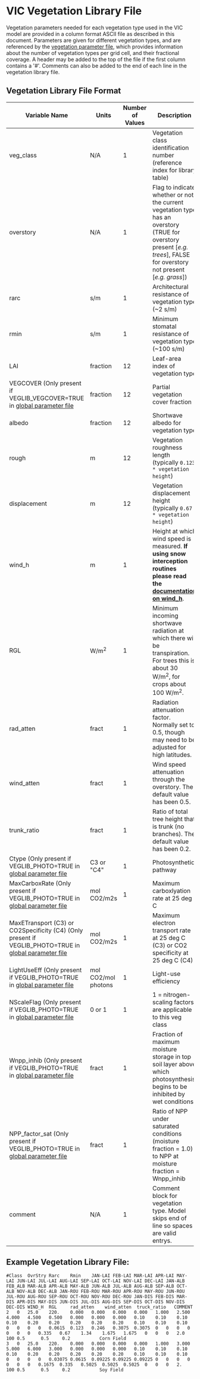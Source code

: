 # VIC Vegetation Library File

Vegetation parameters needed for each vegetation type used in the VIC model are provided in a column format ASCII file as described in this document. Parameters are given for different vegetation types, and are referenced by the [vegetation parameter file](VegParam.md), which provides information about the number of vegetation types per grid cell, and their fractional coverage. A header may be added to the top of the file if the first column contains a '#'. Comments can also be added to the end of each line in the vegetation library file.

## Vegetation Library File Format

| Variable Name                                                     | Units                 | Number of Values  | Description                                                                                                                                                           |
|-----------------------------------------------------------------  |---------------------  |------------------ |---------------------------------------------------------------------------------------------------------------------------------------------------------------------- |
| veg_class                                                         | N/A                   | 1                 | Vegetation class identification number (reference index for library table)                                                                                            |
| overstory                                                         | N/A                   | 1                 | Flag to indicate whether or not the current vegetation type has an overstory (TRUE for overstory present [*e.g. trees*], FALSE for overstory not present [*e.g. grass*])  |
| rarc                                                              | s/m                   | 1                 | Architectural resistance of vegetation type (~2 s/m)                                                                                                                  |
| rmin                                                              | s/m                   | 1                 | Minimum stomatal resistance of vegetation type (~100 s/m)                                                                                                             |
| LAI                                                               | fraction              | 12                | Leaf-area index of vegetation type                                                                                                                                    |
| VEGCOVER (Only present if VEGLIB_VEGCOVER=TRUE in [global parameter file](GlobalParam.md) | fraction              | 12                | Partial vegetation cover fraction                                                                                                                                     |
| albedo                                                            | fraction              | 12                | Shortwave albedo for vegetation type                                                                                                                                  |
| rough                                                             | m                     | 12                | Vegetation roughness length (typically `0.123 * vegetation height`)                                                                                                     |
| displacement                                                      | m                     | 12                | Vegetation displacement height (typically `0.67 * vegetation height`)                                                                                                   |
| wind_h                                                            | m                     | 1                 | Height at which wind speed is measured. **If using snow interception routines please read the [documentation on wind_h](Definitions/#wind_h)**.                                                          |
| RGL                                                               | W/m<sup>2</sup>                 | 1                 | Minimum incoming shortwave radiation at which there will be transpiration. For trees this is about 30 W/m<sup>2</sup>, for crops about 100 W/m<sup>2</sup>.                               |
| rad_atten                                                         | fract                 | 1                 | Radiation attenuation factor. Normally set to 0.5, though may need to be adjusted for high latitudes.                                                                 |
| wind_atten                                                        | fract                 | 1                 | Wind speed attenuation through the overstory. The default value has been 0.5.                                                                                         |
| trunk_ratio                                                       | fract                 | 1                 | Ratio of total tree height that is trunk (no branches). The default value has been 0.2.                                                                               |
| Ctype (Only present if VEGLIB_PHOTO=TRUE in [global parameter file](GlobalParam.md) | C3 or "C4"            | 1                 | Photosynthetic pathway                                                                                                                                                |
| MaxCarboxRate (Only present if VEGLIB_PHOTO=TRUE in [global parameter file](GlobalParam.md) | mol CO2/m2s           | 1                 | Maximum carboxlyation rate at 25 deg C                                                                                                                                |
| MaxETransport (C3) or CO2Specificity (C4) (Only present if VEGLIB_PHOTO=TRUE in [global parameter file](GlobalParam.md) | mol CO2/m2s           | 1                 | Maximum electron transport rate at 25 deg C (C3) or CO2 specificity at 25 deg C (C4)                                                                                  |
| LightUseEff (Only present if VEGLIB_PHOTO=TRUE in [global parameter file](GlobalParam.md) | mol CO2/mol photons   | 1                 | Light-use efficiency                                                                                                                                                  |
| NScaleFlag (Only present if VEGLIB_PHOTO=TRUE in [global parameter file](GlobalParam.md) | 0 or 1                | 1                 | 1 = nitrogen-scaling factors are applicable to this veg class                                                                                                         |
| Wnpp_inhib (Only present if VEGLIB_PHOTO=TRUE in [global parameter file](GlobalParam.md) | fract                 | 1                 | Fraction of maximum moisture storage in top soil layer above which photosynthesis begins to be inhibited by wet conditions                                            |
| NPP_factor_sat (Only present if VEGLIB_PHOTO=TRUE in [global parameter file](GlobalParam.md) | fract                 | 1                 | Ratio of NPP under saturated conditions (moisture fraction = 1.0) to NPP at moisture fraction = Wnpp_inhib                                                            |
| comment                                                           | N/A                   | 1                 | Comment block for vegetation type. Model skips end of line so spaces are valid entrys.                                                                                |

## Example Vegetation Library File:

    #Class  OvrStry Rarc    Rmin    JAN-LAI FEB-LAI MAR-LAI APR-LAI MAY-LAI JUN-LAI JUL-LAI AUG-LAI SEP-LAI OCT-LAI NOV-LAI DEC-LAI JAN-ALB FEB_ALB MAR-ALB APR-ALB MAY-ALB JUN-ALB JUL-ALB AUG-ALB SEP-ALB OCT-ALB NOV-ALB DEC-ALB JAN-ROU FEB-ROU MAR-ROU APR-ROU MAY-ROU JUN-ROU JUL-ROU AUG-ROU SEP-ROU OCT-ROU NOV-ROU DEC-ROU JAN-DIS FEB-DIS MAR-DIS APR-DIS MAY-DIS JUN-DIS JUL-DIS AUG-DIS SEP-DIS OCT-DIS NOV-DIS DEC-DIS WIND_H  RGL     rad_atten    wind_atten  truck_ratio   COMMENT
    2   0   25.0    220.    0.000   0.000   0.000   0.000   1.000   2.500   4.000   4.500   0.500   0.000   0.000   0.000   0.10    0.10    0.10    0.10    0.20    0.20    0.20    0.20    0.20    0.10    0.10    0.10    0   0   0   0   0.0615  0.123   0.246   0.3075  0.3075  0   0   0   0   0   0   0   0.335   0.67    1.34    1.675   1.675   0   0   0   2.0 100 0.5      0.5     0.2           Corn Field
    3   0   25.0    220.    0.000   0.000   0.000   0.000   1.000   3.000   5.000   6.000   3.000   0.000   0.000   0.000   0.10    0.10    0.10    0.10    0.20    0.20    0.20    0.20    0.20    0.10    0.10    0.10    0   0   0   0   0.03075 0.0615  0.09225 0.09225 0.09225 0   0   0   0   0   0   0   0.1675  0.335   0.5025  0.5025  0.5025  0   0   0   2.  100 0.5      0.5     0.2           Soy Field
